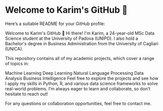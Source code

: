 # Welcome to Karim's GitHub 👋

Here’s a suitable README for your GitHub profile:

Welcome to Karim's GitHub 👋
Hi there! I'm Karim, a 24-year-old MSc Data Science student at the University of Padova (UNIPD). I also hold a Bachelor's degree in Business Administration from the University of Cagliari (UNICA).

This repository contains all of my academic projects, which cover a range of topics in:

Machine Learning
Deep Learning
Natural Language Processing
Data Analysis
Business Intelligence
Feel free to explore the projects and see how I apply my skills in Python, R, and various data science frameworks to solve real-world problems. I’m always eager to learn and collaborate, so don’t hesitate to reach out!

For any questions or collaboration opportunities, feel free to contact me.
